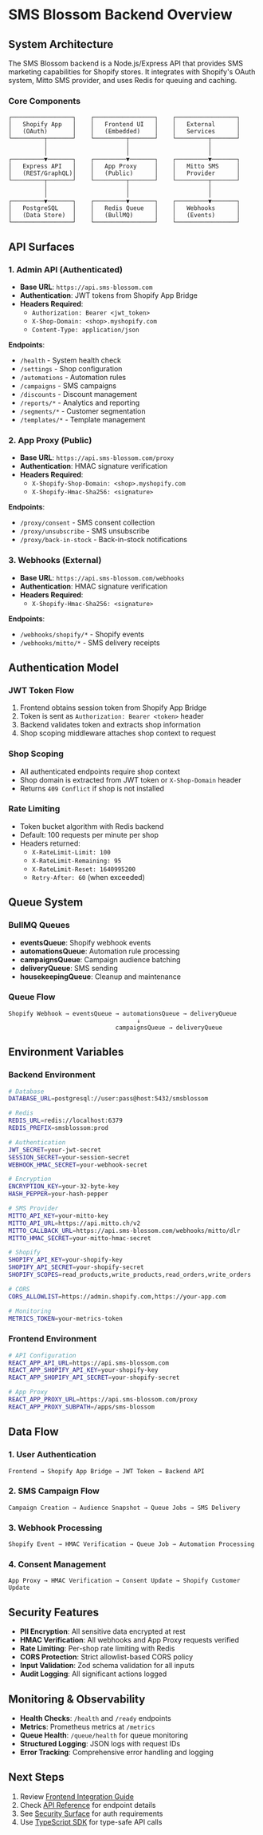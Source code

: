 # SMS Blossom Backend Overview

## System Architecture

The SMS Blossom backend is a Node.js/Express API that provides SMS marketing capabilities for Shopify stores. It integrates with Shopify's OAuth system, Mitto SMS provider, and uses Redis for queuing and caching.

### Core Components

```
┌─────────────────┐    ┌─────────────────┐    ┌─────────────────┐
│   Shopify App   │    │   Frontend UI   │    │   External      │
│   (OAuth)       │    │   (Embedded)    │    │   Services      │
└─────────┬───────┘    └─────────┬───────┘    └─────────┬───────┘
          │                      │                      │
          │                      │                      │
┌─────────▼───────┐    ┌─────────▼───────┐    ┌─────────▼───────┐
│   Express API   │    │   App Proxy     │    │   Mitto SMS     │
│   (REST/GraphQL)│    │   (Public)      │    │   Provider      │
└─────────┬───────┘    └─────────┬───────┘    └─────────┬───────┘
          │                      │                      │
          │                      │                      │
┌─────────▼───────┐    ┌─────────▼───────┐    ┌─────────▼───────┐
│   PostgreSQL    │    │   Redis Queue   │    │   Webhooks      │
│   (Data Store)  │    │   (BullMQ)      │    │   (Events)      │
└─────────────────┘    └─────────────────┘    └─────────────────┘
```

## API Surfaces

### 1. Admin API (Authenticated)

- **Base URL**: `https://api.sms-blossom.com`
- **Authentication**: JWT tokens from Shopify App Bridge
- **Headers Required**:
  - `Authorization: Bearer <jwt_token>`
  - `X-Shop-Domain: <shop>.myshopify.com`
  - `Content-Type: application/json`

**Endpoints**:

- `/health` - System health check
- `/settings` - Shop configuration
- `/automations` - Automation rules
- `/campaigns` - SMS campaigns
- `/discounts` - Discount management
- `/reports/*` - Analytics and reporting
- `/segments/*` - Customer segmentation
- `/templates/*` - Template management

### 2. App Proxy (Public)

- **Base URL**: `https://api.sms-blossom.com/proxy`
- **Authentication**: HMAC signature verification
- **Headers Required**:
  - `X-Shopify-Shop-Domain: <shop>.myshopify.com`
  - `X-Shopify-Hmac-Sha256: <signature>`

**Endpoints**:

- `/proxy/consent` - SMS consent collection
- `/proxy/unsubscribe` - SMS unsubscribe
- `/proxy/back-in-stock` - Back-in-stock notifications

### 3. Webhooks (External)

- **Base URL**: `https://api.sms-blossom.com/webhooks`
- **Authentication**: HMAC signature verification
- **Headers Required**:
  - `X-Shopify-Hmac-Sha256: <signature>`

**Endpoints**:

- `/webhooks/shopify/*` - Shopify events
- `/webhooks/mitto/*` - SMS delivery receipts

## Authentication Model

### JWT Token Flow

1. Frontend obtains session token from Shopify App Bridge
2. Token is sent as `Authorization: Bearer <token>` header
3. Backend validates token and extracts shop information
4. Shop scoping middleware attaches shop context to request

### Shop Scoping

- All authenticated endpoints require shop context
- Shop domain is extracted from JWT token or `X-Shop-Domain` header
- Returns `409 Conflict` if shop is not installed

### Rate Limiting

- Token bucket algorithm with Redis backend
- Default: 100 requests per minute per shop
- Headers returned:
  - `X-RateLimit-Limit: 100`
  - `X-RateLimit-Remaining: 95`
  - `X-RateLimit-Reset: 1640995200`
  - `Retry-After: 60` (when exceeded)

## Queue System

### BullMQ Queues

- **eventsQueue**: Shopify webhook events
- **automationsQueue**: Automation rule processing
- **campaignsQueue**: Campaign audience batching
- **deliveryQueue**: SMS sending
- **housekeepingQueue**: Cleanup and maintenance

### Queue Flow

```
Shopify Webhook → eventsQueue → automationsQueue → deliveryQueue
                                    ↓
                              campaignsQueue → deliveryQueue
```

## Environment Variables

### Backend Environment

```bash
# Database
DATABASE_URL=postgresql://user:pass@host:5432/smsblossom

# Redis
REDIS_URL=redis://localhost:6379
REDIS_PREFIX=smsblossom:prod

# Authentication
JWT_SECRET=your-jwt-secret
SESSION_SECRET=your-session-secret
WEBHOOK_HMAC_SECRET=your-webhook-secret

# Encryption
ENCRYPTION_KEY=your-32-byte-key
HASH_PEPPER=your-hash-pepper

# SMS Provider
MITTO_API_KEY=your-mitto-key
MITTO_API_URL=https://api.mitto.ch/v2
MITTO_CALLBACK_URL=https://api.sms-blossom.com/webhooks/mitto/dlr
MITTO_HMAC_SECRET=your-mitto-hmac-secret

# Shopify
SHOPIFY_API_KEY=your-shopify-key
SHOPIFY_API_SECRET=your-shopify-secret
SHOPIFY_SCOPES=read_products,write_products,read_orders,write_orders

# CORS
CORS_ALLOWLIST=https://admin.shopify.com,https://your-app.com

# Monitoring
METRICS_TOKEN=your-metrics-token
```

### Frontend Environment

```bash
# API Configuration
REACT_APP_API_URL=https://api.sms-blossom.com
REACT_APP_SHOPIFY_API_KEY=your-shopify-key
REACT_APP_SHOPIFY_API_SECRET=your-shopify-secret

# App Proxy
REACT_APP_PROXY_URL=https://api.sms-blossom.com/proxy
REACT_APP_PROXY_SUBPATH=/apps/sms-blossom
```

## Data Flow

### 1. User Authentication

```
Frontend → Shopify App Bridge → JWT Token → Backend API
```

### 2. SMS Campaign Flow

```
Campaign Creation → Audience Snapshot → Queue Jobs → SMS Delivery
```

### 3. Webhook Processing

```
Shopify Event → HMAC Verification → Queue Job → Automation Processing
```

### 4. Consent Management

```
App Proxy → HMAC Verification → Consent Update → Shopify Customer Update
```

## Security Features

- **PII Encryption**: All sensitive data encrypted at rest
- **HMAC Verification**: All webhooks and App Proxy requests verified
- **Rate Limiting**: Per-shop rate limiting with Redis
- **CORS Protection**: Strict allowlist-based CORS policy
- **Input Validation**: Zod schema validation for all inputs
- **Audit Logging**: All significant actions logged

## Monitoring & Observability

- **Health Checks**: `/health` and `/ready` endpoints
- **Metrics**: Prometheus metrics at `/metrics`
- **Queue Health**: `/queue/health` for queue monitoring
- **Structured Logging**: JSON logs with request IDs
- **Error Tracking**: Comprehensive error handling and logging

## Next Steps

1. Review [Frontend Integration Guide](./FRONTEND_INTEGRATION_GUIDE.md)
2. Check [API Reference](./API_REFERENCE.md) for endpoint details
3. See [Security Surface](./SECURITY_SURFACE.md) for auth requirements
4. Use [TypeScript SDK](../sdk/index.ts) for type-safe API calls
